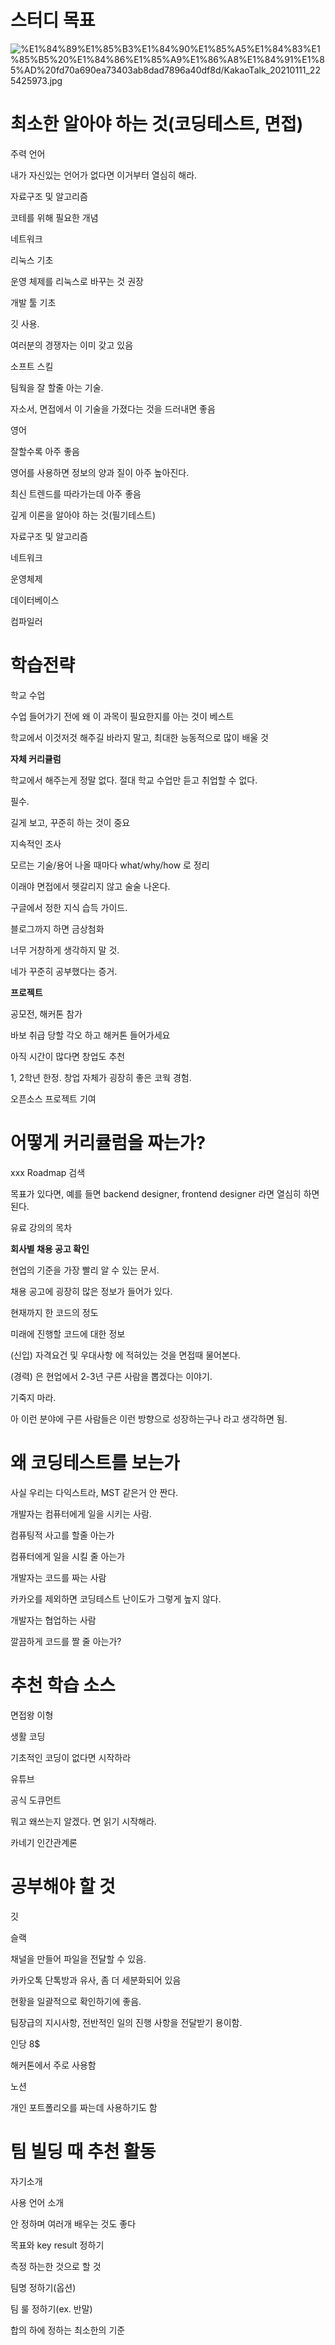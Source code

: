 # 스터디 목표

![%E1%84%89%E1%85%B3%E1%84%90%E1%85%A5%E1%84%83%E1%85%B5%20%E1%84%86%E1%85%A9%E1%86%A8%E1%84%91%E1%85%AD%20fd70a690ea73403ab8dad7896a40df8d/KakaoTalk_20210111_225425973.jpg](%E1%84%89%E1%85%B3%E1%84%90%E1%85%A5%E1%84%83%E1%85%B5%20%E1%84%86%E1%85%A9%E1%86%A8%E1%84%91%E1%85%AD%20fd70a690ea73403ab8dad7896a40df8d/KakaoTalk_20210111_225425973.jpg)

# 최소한 알아야 하는 것(코딩테스트, 면접)

주력 언어

내가 자신있는 언어가 없다면 이거부터 열심히 해라.

자료구조 및 알고리즘

코테를 위해 필요한 개념

네트워크

리눅스 기초

운영 체제를 리눅스로 바꾸는 것 권장

개발 툴 기초

깃 사용. 

여러분의 경쟁자는 이미 갖고 있음

소프트 스킬

팀웍을 잘 할줄 아는 기술.

자소서, 면접에서 이 기술을 가졌다는 것을 드러내면 좋음

영어

잘할수록 아주 좋음

영어를 사용하면 정보의 양과 질이 아주 높아진다.

최신 트렌드를 따라가는데 아주 좋음

깊게 이론을 알아야 하는 것(필기테스트)

자료구조 및 알고리즘

네트워크

운영체제

데이터베이스

컴파일러

# 학습전략

학교 수업

수업 들어가기 전에 왜 이 과목이 필요한지를 아는 것이 베스트

학교에서 이것저것 해주길 바라지 말고, 최대한 능동적으로 많이 배울 것

**자체 커리큘럼**

학교에서 해주는게 정말 없다. 절대 학교 수업만 듣고 취업할 수 없다.

필수.

길게 보고, 꾸준히 하는 것이 중요

지속적인 조사

모르는 기술/용어 나올 때마다 what/why/how 로 정리

이래야 면접에서 헷갈리지 않고 술술 나온다.

구글에서 정한 지식 습득 가이드.

블로그까지 하면 금상첨화

너무 거창하게 생각하지 말 것.

네가 꾸준히 공부했다는 증거.

**프로젝트**

공모전, 해커톤 참가

바보 취급 당할 각오 하고 해커톤 들어가세요

아직 시간이 많다면 창업도 추천

1, 2학년 한정. 창업 자체가 굉장히 좋은 코웍 경험.

오픈소스 프로젝트 기여

# 어떻게 커리큘럼을 짜는가?

xxx Roadmap 검색

목표가 있다면, 예를 들면 backend designer, frontend designer 라면 열심히 하면 된다.

유료 강의의 목차

**회사별 채용 공고 확인**

현업의 기준을 가장 빨리 알 수 있는 문서.

채용 공고에 굉장히 많은 정보가 들어가 있다.

현재까지 한 코드의 정도

미래에 진행할 코드에 대한 정보

(신입) 자격요건 및 우대사항 에 적혀있는 것을 면접때 물어본다.

(경력) 은 현업에서 2-3년 구른 사람을 뽑겠다는 이야기.

기죽지 마라.

아 이런 분야에 구른 사람들은 이런 방향으로 성장하는구나 라고 생각하면 됨.

# 왜 코딩테스트를 보는가

사실 우리는 다익스트라, MST 같은거 안 짠다.

개발자는 컴퓨터에게 일을 시키는 사람.

컴퓨팅적 사고를 할줄 아는가

컴퓨터에게 일을 시킬 줄 아는가

개발자는 코드를 짜는 사람

카카오를 제외하면 코딩테스트 난이도가 그렇게 높지 않다.

개발자는 협업하는 사람

깔끔하게 코드를 짤 줄 아는가?

# 추천 학습 소스

면접왕 이형

생활 코딩

기초적인 코딩이 없다면 시작하라

유튜브

공식 도큐먼트

뭐고 왜쓰는지 알겠다. 면 읽기 시작해라.

카네기 인간관계론

# 공부해야 할 것

깃

슬랙

채널을 만들어 파일을 전달할 수 있음.

카카오톡 단톡방과 유사, 좀 더 세분화되어 있음

현황을 일괄적으로 확인하기에 좋음. 

팀장급의 지시사항, 전반적인 일의 진행 사항을 전달받기 용이함.

인당 8$

해커톤에서 주로 사용함

노션

개인 포트폴리오를 짜는데 사용하기도 함

# 팀 빌딩 때 추천 활동

자기소개

사용 언어 소개

안 정하며 여러개 배우는 것도 좋다

목표와 key result 정하기

측정 하는한 것으로 할 것

팀명 정하기(옵션)

팀 룰 정하기(ex. 반말)

합의 하에 정하는 최소한의 기준